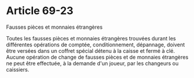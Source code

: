 # Article 69-23

Fausses pièces et monnaies étrangères

Toutes les fausses pièces et monnaies étrangères trouvées durant les différentes opérations de comptée, conditionnement, dépannage, doivent être versées dans un coffret spécial détenu à la caisse et fermé à clé. Aucune opération de change de fausses pièces et de monnaies étrangères ne peut être effectuée, à la demande d'un joueur, par les changeurs ou caissiers.
